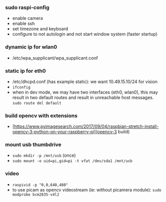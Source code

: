### sudo raspi-config
* enable camera
* enable ssh
* set timezone and keyboard
* configure to not autologin and not start window system (faster startup)

### dynamic ip for wlan0
* /etc/wpa_supplicant/wpa_supplicant.conf

### static ip for eth0
* /etc/dhcpd.conf (has example static):  we want 10.49.15.10/24 for vision
* `ifconfig`
* when in dev mode, we may have two interfaces (eth0, wlan0), this may
  result in two default routes and result in unreachable host messages.
 `sudo route del default` 

### build opencv with extensions
* [https://www.pyimagesearch.com/2017/09/04/raspbian-stretch-install-opencv-3-python-on-your-raspberry-pi](opencv-3 build)

### mount usb thumbdrive
* `sudo mkdir -p /mnt/usb`  (once)
* `sudo mount -o uid=pi,gid=pi -t vfat /dev/sda1 /mnt/usb`

### video
* `raspivid -p "0,0,640,480"`
* to use picam as opencv videostream (ie: without picamera module):
 `sudo modprobe bcm2835-v4l2`

